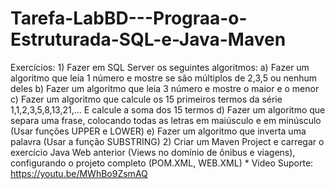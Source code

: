 # Tarefa-LabBD---Prograa-o-Estruturada-SQL-e-Java-Maven
Exercícios: 1) Fazer em SQL Server os seguintes algoritmos:  a) Fazer um algoritmo que leia 1 número e mostre se são múltiplos de 2,3,5 ou nenhum deles  b)  Fazer um algoritmo que leia 3 número e mostre o maior e o menor c) Fazer um algoritmo que calcule os 15 primeiros termos da série 1,1,2,3,5,8,13,21,... E calcule a soma dos 15 termos d) Fazer um algoritmo que separa uma frase, colocando todas as letras em maiúsculo e em minúsculo (Usar funções UPPER e LOWER) e) Fazer um algoritmo que inverta uma palavra (Usar a função SUBSTRING)  2) Criar um Maven Project e carregar o exercício Java Web anterior (Views no domínio de ônibus e viagens), configurando o projeto completo (POM.XML, WEB.XML) * Video Suporte: https://youtu.be/MWhBo9ZsmAQ
